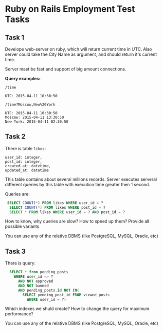 # Ruby on Rails Employment Test Tasks

## Task 1

Develope web-server on ruby, which will return current time in UTC.
Also server could take the City Name as argument, and should return it's current time.

Server mast be fast and support of big amount connections.

**Query examples:**
```
/time

UTC: 2015-04-11 10:30:50

/time?Moscow,New%20York

UTC: 2015-04-11 10:30:50
Moscow: 2015-04-11 13:30:50
New York: 2015-04-11 02:30:50
```


## Task 2

There is table `likes`:

```
user_id: integer, 
post_id: integer, 
created_at: datetime, 
updated_at: datetime
```

This table contains about several millions records.
Server executes serveral different queries by this table with execution time greater then 1 second.

Queries are:

```sql
 SELECT COUNT(*) FROM likes WHERE user_id = ?
  SELECT COUNT(*) FROM likes WHERE post_id = ?
  SELECT * FROM likes WHERE user_id = ? AND post_id = ?
```

How to know, why queries are slow? How to speed up them? Provide all possible variants

You can use any of the relative DBMS (like PostgreSQL, MySQL, Oracle, etc)

## Task 3

There is query:

```sql
  SELECT * from pending_posts 
    WHERE user_id <> ?
      AND NOT approved
      AND NOT banned
      AND pending_posts.id NOT IN(
        SELECT pending_post_id FROM viewed_posts
          WHERE user_id = ?)
```


Which indexes we shuld create? How to change the query for maximum performance?

You can use any of the relative DBMS (like PostgreSQL, MySQL, Oracle, etc)